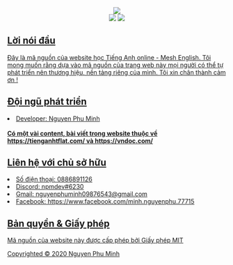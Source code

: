 <div align="center">
  <a href="http://mesh-english.000webhostapp.com" target="_blank"><img src="https://github.com/nguyenphuminh/Mesh-Source/blob/master/thumbnail.png"></a>
  <br/>
  <a href="https://github.com/nguyenphuminh/Mesh-English/blob/master/LICENSE.md"><img src="https://img.shields.io/badge/license-MIT-blue.svg"/></a>
  <a href="https://circleci.com/gh/nguyenphuminh/Mesh-English"><img src="https://circleci.com/gh/nguyenphuminh/Mesh-English.svg?style=shield&circle-token=:circle-token"/>
</div>

## Lời nói đầu
Đây là mã nguồn của website học Tiếng Anh online - Mesh English. Tôi mong muốn rằng dựa vào mã nguồn của trang web này mọi người có thể tự phát triển nên thương hiệu, nền tảng riêng của mình. Tôi xin chân thành cảm ơn !

## Đội ngũ phát triển
<li>Developer: Nguyen Phu Minh</li>
<br/>
<b>Có một vài content, bài viết trong website thuộc về https://tienganhtflat.com/ và https://vndoc.com/ </b>

## Liên hệ với chủ sở hữu
<li>Số điện thoại: 0886891126</li>

<li>Discord: npmdev#6230</li>

<li>Gmail: nguyenphuminh09876543@gmail.com</li>

<li>Facebook: https://www.facebook.com/minh.nguyenphu.77715</li>


## Bản quyền & Giấy phép
Mã nguồn của website này được cấp phép bởi Giấy phép MIT

Copyrighted © 2020 Nguyen Phu Minh
